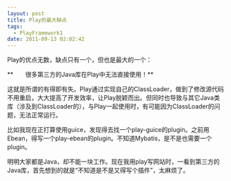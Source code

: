```yaml
---
layout: post
title: Play的最大缺点
tags:
  - PlayFramework1
date: 2011-09-13 02:02:42
---
```


Play的优点无数，缺点只有一个，但也是最大的一个：
<p>**　　很多第三方的Java库在Play中无法直接使用！** 

<span id="more-115"></span>
<p>这就是所谓的有得即有失。Play通过实现自己的ClassLoader，做到了修改源代码不用重启，大大提高了开发效率，让Play脱颖而出。但同时也导致与其它Java类库（涉及到ClassLoader的），与Play一起使用时，有可能因为ClassLoader的问题，无法正常运行。
<p>比如我现在正打算使用guice，发现得去找一个play-guice的plugin。之前用Ebean，得写一个play-ebean的plugin。不知道Mybatis，是不是也需要一个plugin。
<p>明明大家都是Java，却不能一块工作。现在我用play写网站时，一看到第三方的Java库，首先想到的就是“不知道是不是又得写个插件”，太麻烦了。